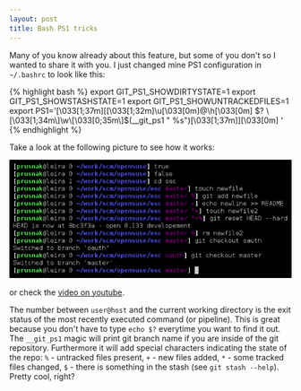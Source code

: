 ```yaml
---
layout: post
title: Bash PS1 tricks
---
```


Many of you know already about this feature, but some of you don't so I wanted to share it with you. I just changed mine PS1 configuration in `~/.bashrc` to look like this:

{% highlight bash %}
export GIT_PS1_SHOWDIRTYSTATE=1
export GIT_PS1_SHOWSTASHSTATE=1
export GIT_PS1_SHOWUNTRACKEDFILES=1
export PS1='\[\033[1;37m\][\[\033[1;32m\]\u\[\033[0m\]@\h\[\033[0m\] $? \[\033[1;34m\]\w\[\033[0;35m\]$(__git_ps1 " %s")\[\033[1;37m\]]\[\033[0m\] '
{% endhighlight %}

Take a look at the following picture to see how it works:

![img](/assets/ps1tricks.png)

or check the [video on youtube](http://youtube.com/watch?v=AKNgtHnKgJc).

The number between `user@host` and the current working directory is the exit status of the most recently executed command (or pipeline). This is great because you don't have to type `echo $?` everytime you want to find it out. The `__git_ps1` magic will print git branch name if you are inside of the git repository. Furthermore it will add special characters indicating the state of the repo: `%` - untracked files present, `+` - new files added, `*` - some tracked files changed, `$` - there is something in the stash (see `git stash --help`). Pretty cool, right?
